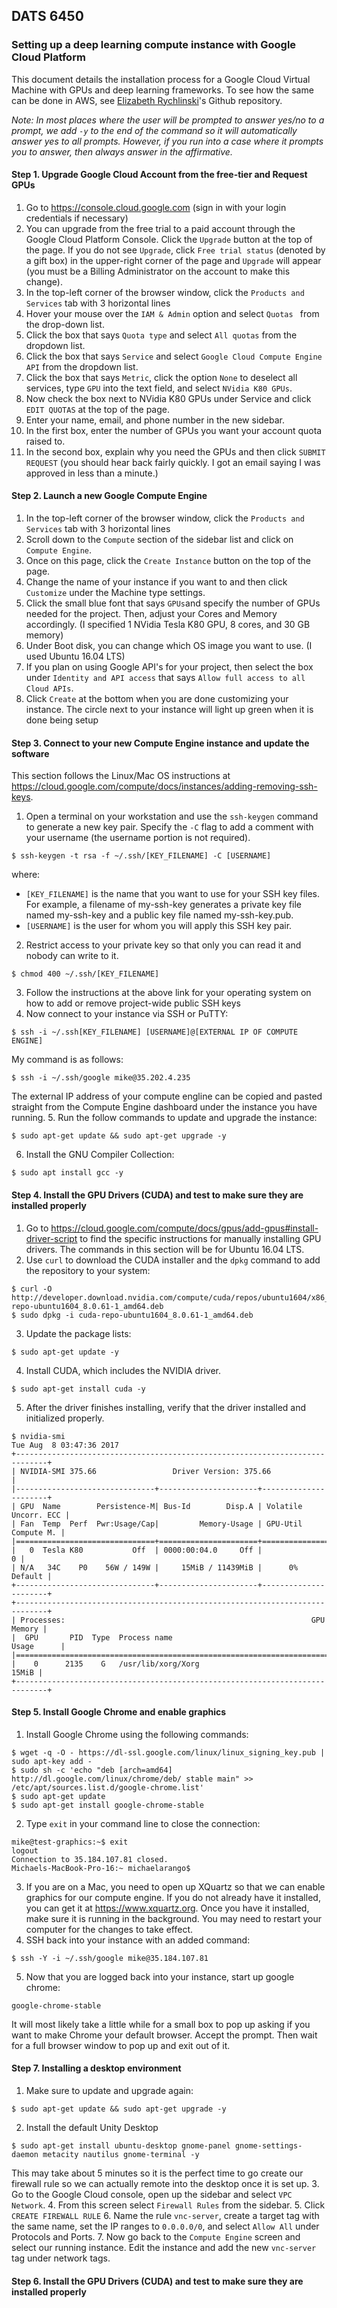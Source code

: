 ## DATS 6450
### Setting up a deep learning compute instance with Google Cloud Platform

This document details the installation process for a Google Cloud Virtual Machine with GPUs and deep learning frameworks. 
To see how the same can be done in AWS, see [Elizabeth Rychlinski](https://github.com/ERych/CC-Summer17/blob/master/Project-Phase1.md)'s
Github repository.

*Note: In most places where the user will be prompted to answer yes/no to a prompt, we add `-y` to the end of the command so it will automatically answer yes to all prompts. However, if you run into a case where it prompts you to answer, then always answer in the affirmative.*

#### Step 1. Upgrade Google Cloud Account from the free-tier and Request GPUs
1. Go to https://console.cloud.google.com (sign in with your login credentials if necessary)
2. You can upgrade from the free trial to a paid account through the Google Cloud Platform Console. Click the `Upgrade` button at the top of the page. If you do not see `Upgrade`, click `Free trial status` (denoted by a gift box) in the upper-right corner of the page and `Upgrade` will appear (you must be a Billing Administrator on the account to make this change).
3. In the top-left corner of the browser window, click the `Products and Services` tab with 3 horizontal lines
4. Hover your mouse over the `IAM & Admin` option and select `Quotas ` from the drop-down list. 
5. Click the box that says `Quota type` and select `All quotas` from the dropdown list. 
6. Click the box that says `Service` and select `Google Cloud Compute Engine API` from the dropdown list. 
7. Click the box that says `Metric`, click the option `None` to deselect all services, type `GPU` into the text field, and select `NVidia K80 GPUs`. 
8. Now check the box next to NVidia K80 GPUs under Service and click `EDIT QUOTAS` at the top of the page. 
9. Enter your name, email, and phone number in the new sidebar.
10. In the first box, enter the number of GPUs you want your account quota raised to. 
11. In the second box, explain why you need the GPUs and then click `SUBMIT REQUEST` (you should hear back fairly quickly. I got an email saying I was approved in less than a minute.)

#### Step 2. Launch a new Google Compute Engine
1. In the top-left corner of the browser window, click the `Products and Services` tab with 3 horizontal lines
2. Scroll down to the `Compute` section of the sidebar list and click on `Compute Engine`.
3. Once on this page, click the `Create Instance` button on the top of the page. 
4. Change the name of your instance if you want to and then click `Customize` under the Machine type settings. 
5. Click the small blue font that says `GPUs`and specify the number of GPUs needed for the project. Then, adjust your Cores and Memory accordingly. (I specified 1 NVidia Tesla K80 GPU, 8 cores, and 30 GB memory)
6. Under Boot disk, you can change which OS image you want to use. (I used Ubuntu 16.04 LTS)
7. If you plan on using Google API's for your project, then select the box under `Identity and API access` that says `Allow full access to all Cloud APIs`.
8. Click `Create` at the bottom when you are done customizing your instance. 
The circle next to your instance will light up green when it is done being setup

#### Step 3. Connect to your new Compute Engine instance and update the software
This section follows the Linux/Mac OS instructions at https://cloud.google.com/compute/docs/instances/adding-removing-ssh-keys.
1. Open a terminal on your workstation and use the `ssh-keygen` command to generate a new key pair. Specify the `-C` flag to add a comment with your username (the username portion is not required).
```
$ ssh-keygen -t rsa -f ~/.ssh/[KEY_FILENAME] -C [USERNAME]
```
where: 
- `[KEY_FILENAME]` is the name that you want to use for your SSH key files. For example, a filename of my-ssh-key generates a private key file named my-ssh-key and a public key file named my-ssh-key.pub.
- `[USERNAME]` is the user for whom you will apply this SSH key pair.
2. Restrict access to your private key so that only you can read it and nobody can write to it.
```
$ chmod 400 ~/.ssh/[KEY_FILENAME]
```
3. Follow the instructions at the above link for your operating system on how to add or remove project-wide public SSH keys
4. Now connect to your instance via SSH or PuTTY: 
```
$ ssh -i ~/.ssh[KEY_FILENAME] [USERNAME]@[EXTERNAL IP OF COMPUTE ENGINE]
```
My command is as follows: 
```
$ ssh -i ~/.ssh/google mike@35.202.4.235
```
The external IP address of your compute engline can be copied and pasted straight from the Compute Engine dashboard under the instance you have running. 
5. Run the follow commands to update and upgrade the instance: 
```
$ sudo apt-get update && sudo apt-get upgrade -y
```
6. Install the GNU Compiler Collection: 
```
$ sudo apt install gcc -y
```

#### Step 4. Install the GPU Drivers (CUDA) and test to make sure they are installed properly
1. Go to https://cloud.google.com/compute/docs/gpus/add-gpus#install-driver-script to find the specific instructions for manually installing GPU drivers. The commands in this section will be for Ubuntu 16.04 LTS. 
2. Use `curl` to download the CUDA installer and the `dpkg` command to add the repository to your system:
```
$ curl -O http://developer.download.nvidia.com/compute/cuda/repos/ubuntu1604/x86_64/cuda-repo-ubuntu1604_8.0.61-1_amd64.deb
$ sudo dpkg -i cuda-repo-ubuntu1604_8.0.61-1_amd64.deb
```
3. Update the package lists:
```
$ sudo apt-get update -y
```
4. Install CUDA, which includes the NVIDIA driver.
```
$ sudo apt-get install cuda -y
```
5. After the driver finishes installing, verify that the driver installed and initialized properly.
```
$ nvidia-smi
Tue Aug  8 03:47:36 2017       
+-----------------------------------------------------------------------------+
| NVIDIA-SMI 375.66                 Driver Version: 375.66                    |
|-------------------------------+----------------------+----------------------+
| GPU  Name        Persistence-M| Bus-Id        Disp.A | Volatile Uncorr. ECC |
| Fan  Temp  Perf  Pwr:Usage/Cap|         Memory-Usage | GPU-Util  Compute M. |
|===============================+======================+======================|
|   0  Tesla K80           Off  | 0000:00:04.0     Off |                    0 |
| N/A   34C    P0    56W / 149W |     15MiB / 11439MiB |      0%      Default |
+-------------------------------+----------------------+----------------------+                                                                               
+-----------------------------------------------------------------------------+
| Processes:                                                       GPU Memory |
|  GPU       PID  Type  Process name                               Usage      |
|=============================================================================|
|    0      2135    G   /usr/lib/xorg/Xorg                              15MiB |
+-----------------------------------------------------------------------------+
```

#### Step 5. Install Google Chrome and enable graphics
1. Install Google Chrome using the following commands:
```
$ wget -q -O - https://dl-ssl.google.com/linux/linux_signing_key.pub | sudo apt-key add -
$ sudo sh -c 'echo "deb [arch=amd64] http://dl.google.com/linux/chrome/deb/ stable main" >> /etc/apt/sources.list.d/google-chrome.list'
$ sudo apt-get update
$ sudo apt-get install google-chrome-stable
```
2. Type `exit` in your command line to close the connection: 
```
mike@test-graphics:~$ exit
logout
Connection to 35.184.107.81 closed.
Michaels-MacBook-Pro-16:~ michaelarango$
```
3. If you are on a Mac, you need to open up XQuartz so that we can enable graphics for our compute engine. If you do not already have it installed, you can get it at https://www.xquartz.org. Once you have it installed, make sure it is running in the background. You may need to restart your computer for the changes to take effect. 
4. SSH back into your instance with an added command: 
```
$ ssh -Y -i ~/.ssh/google mike@35.184.107.81
```
5. Now that you are logged back into your instance, start up google chrome: 
```
google-chrome-stable
```
It will most likely take a little while for a small box to pop up asking if you want to make Chrome your default browser. Accept the prompt. Then wait for a full browser window to pop up and exit out of it. 

#### Step 7. Installing a desktop environment
1. Make sure to update and upgrade again: 
```
$ sudo apt-get update && sudo apt-get upgrade -y
```
2. Install the default Unity Desktop 
```
$ sudo apt-get install ubuntu-desktop gnome-panel gnome-settings-daemon metacity nautilus gnome-terminal -y
```
This may take about 5 minutes so it is the perfect time to go create our firewall rule so we can actually remote into the desktop once it is set up. 
3. Go to the Google Cloud console, open up the sidebar and select `VPC Network`. 
4. From this screen select `Firewall Rules` from the sidebar. 
5. Click `CREATE FIREWALL RULE`
6. Name the rule `vnc-server`, create a target tag with the same name, set the IP ranges to `0.0.0.0/0`, and select `Allow All` under Protocols and Ports. 
7. Now go back to the `Compute Engine` screen and select our running instance. Edit the instance and add the new `vnc-server` tag under network tags. 

#### Step 6. Install the GPU Drivers (CUDA) and test to make sure they are installed properly




